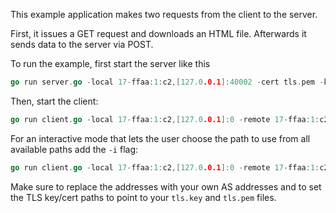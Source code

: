 This example application makes two requests from the client to the server.

First, it issues a GET request and downloads an HTML file. Afterwards it sends data to the server via POST.

To run the example, first start the server like this
```Go
go run server.go -local 17-ffaa:1:c2,[127.0.0.1]:40002 -cert tls.pem -key tls.key
```

Then, start the client:
```Go
go run client.go -local 17-ffaa:1:c2,[127.0.0.1]:0 -remote 17-ffaa:1:c2,[127.0.0.1]:40002
```

For an interactive mode that lets the user choose the path to use from all available paths add the `-i` flag:
```Go
go run client.go -local 17-ffaa:1:c2,[127.0.0.1]:0 -remote 17-ffaa:1:c2,[127.0.0.1]:40002 -i
```

Make sure to replace the addresses with your own AS addresses and to set the TLS key/cert paths to point to your `tls.key` and `tls.pem` files.